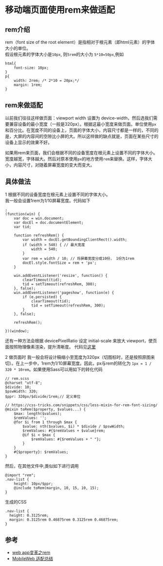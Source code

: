 # 移动端页面使用rem来做适配
## rem介绍
rem（font size of the root element）是指相对于根元素（即html元素）的字体大小的单位。     
假设根元素的字体大小是`10px`, 则`5rem`的大小为 `5*10=50px`,例如
```
html{
	font-size: 10px;
}
p{
	width: 2rem; /* 2*10 = 20px;*/
	margin: 1rem;
}
```

## rem来做适配
以前我们往往这样做页面：viewport width 设置为 device-width，然后选我们需要兼容设备的最小宽度（一般是320px）。根据这最小宽度来做页面。单位使用`px`和百分比。在宽度不同的设备上，页面的字体大小，内容尺寸都是一样的，不同的是，大屏的内容间的空隙比小屏的大。所以这样做的缺点就是，页面在某些尺寸的设备上显示的效果不好。     

如果用rem来页面，我们会根据不同的设备宽度在根元素上设置不同的字体大小。宽度越宽，字体越大。然后对原本使用`px`的地方使用`rem`来替换。这样，字体大小，内容尺寸，对随着屏幕宽度的变大而变大。     

## 具体做法    
1 根据不同的设备宽度在根元素上设置不同的字体大小。    
我一般会设置1rem为1/10屏幕宽度。代码如下

```
;
(function(win) {
    var doc = win.document;
    var docEl = doc.documentElement;
    var tid;

    function refreshRem() {
        var width = docEl.getBoundingClientRect().width;
        if (width > 540) { // 最大宽度
            width = 540;
        }
        var rem = width / 10; // 将屏幕宽度分成10份， 1份为1rem
        docEl.style.fontSize = rem + 'px';
    }

    win.addEventListener('resize', function() {
        clearTimeout(tid);
        tid = setTimeout(refreshRem, 300);
    }, false);
    win.addEventListener('pageshow', function(e) {
        if (e.persisted) {
            clearTimeout(tid);
            tid = setTimeout(refreshRem, 300);
        }
    }, false);

    refreshRem();

})(window);
```

还有一种方法会根据 devicePixelRatio 设定 initial-scale 来放大 viewport，使页面按照物理像素渲染，提升清晰度。 代码见[这里](https://github.com/re54k/mobileweb-utilities/blob/master/util/mobile-util.js)

2  做页面时
我一般会将设计稿缩小至宽度为320px（切图标时，还是按照原图来切）。在上一步中，1rem为1/10屏幕宽度。因此，px与rem的转化为 `1px = 1 / 320 * 10rem`。如果使用Sass可以用如下的转化代码
```
// rem.scss
@charset "utf-8";
$divide: 10;
$pswWidth: 320;
$ppr: 320px/$divide/1rem;// 定义单位

// https://css-tricks.com/snippets/css/less-mixin-for-rem-font-sizing/
@mixin toRem($property, $values...) {
    $max: length($values);
    $remValues: '';
    @for $i from 1 through $max {
        $value: nth($values, $i) * $divide / $pswWidth;
        $remValues: #{$remValues + $value}rem;
        @if $i < $max {
            $remValues: #{$remValues + " "};
        }
    }
    #{$property}: $remValues;
}
```
然后，在其他文件中,类似如下进行调用
```
@import "rem";
.nav-list {
    height: 10px/$ppr;
    @include toRem(margin, 10, 15, 10, 15);
}
```
生成的CSS
```
.nav-list {
  height: 0.3125rem;
  margin: 0.3125rem 0.46875rem 0.3125rem 0.46875rem;
}
```

## 参考
* [web app变革之rem](http://isux.tencent.com/web-app-rem.html)
* [MobileWeb 适配总结](http://www.w3ctech.com/topic/979)